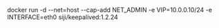 docker run -d --net=host --cap-add NET_ADMIN -e VIP=10.0.0.10/24 -e INTERFACE=eth0 siji/keepalived:1.2.24
